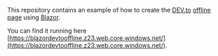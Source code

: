 This repository contains an example of how to create the [DEV.to](https://dev.to) [offline page](https://dev.to/offline) using [Blazor](https://dotnet.microsoft.com/apps/aspnet/web-apps/client?WT_mc.id=blazordevtooffline-github-aapowell).

You can find it running here [https://blazordevtooffline.z23.web.core.windows.net/](https://blazordevtooffline.z23.web.core.windows.net/).
